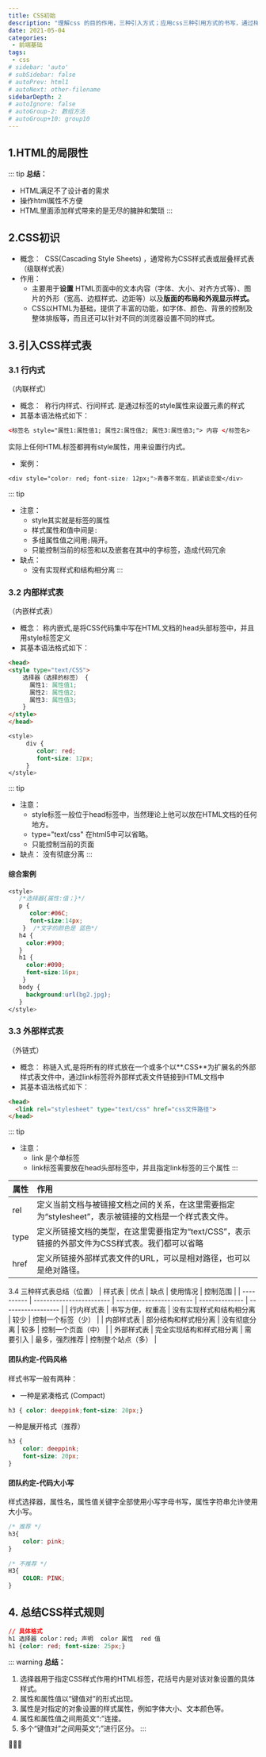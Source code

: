 ```yaml
---
title: CSS初始
description: "理解css 的目的作用，三种引入方式；应用css三种引用方式的书写，通过样式规则给标签添加简单的样式"
date: 2021-05-04
categories:
 - 前端基础
tags:
 - css
# sidebar: 'auto'
# subSidebar: false
# autoPrev: html1
# autoNext: other-filename
sidebarDepth: 2
# autoIgnore: false
# autoGroup-2: 数组方法
# autoGroup+10: group10
---
```


## 1.HTML的局限性
::: tip
**总结：**
- HTML满足不了设计者的需求
- 操作html属性不方便
- HTML里面添加样式带来的是无尽的臃肿和繁琐
:::

## 2.CSS初识
- 概念：
  ​	CSS(Cascading Style Sheets)  ，通常称为CSS样式表或层叠样式表（级联样式表）
- 作用：
  - 主要用于**设置** HTML页面中的文本内容（字体、大小、对齐方式等）、图片的外形（宽高、边框样式、边距等）以及**版面的布局和外观显示样式。**
  - CSS以HTML为基础，提供了丰富的功能，如字体、颜色、背景的控制及整体排版等，而且还可以针对不同的浏览器设置不同的样式。

## 3.引入CSS样式表
### 3.1 行内式
（内联样式）
- 概念：
  ​	称行内样式、行间样式.
  ​	是通过标签的style属性来设置元素的样式
- 其基本语法格式如下：
```html
<标签名 style="属性1:属性值1; 属性2:属性值2; 属性3:属性值3;"> 内容 </标签名>
```
实际上任何HTML标签都拥有style属性，用来设置行内式。

- 案例：

```css
<div style="color: red; font-size: 12px;">青春不常在，抓紧谈恋爱</div>
```
::: tip
- 注意：
  - style其实就是标签的属性
  - 样式属性和值中间是`:`
  - 多组属性值之间用`;`隔开。
  - 只能控制当前的标签和以及嵌套在其中的字标签，造成代码冗余
- 缺点：
  - 没有实现样式和结构相分离
:::

### 3.2 内部样式表
（内嵌样式表）
- 概念：
  ​	称内嵌式,是将CSS代码集中写在HTML文档的head头部标签中，并且用style标签定义
- 其基本语法格式如下：
```html
<head>
<style type="text/CSS">
    选择器（选择的标签） { 
      属性1: 属性值1;
      属性2: 属性值2; 
      属性3: 属性值3;
    }
</style>
</head>
```
```css
<style>
	 div {
	 	color: red;
	 	font-size: 12px;
	 }
</style>
```
::: tip
- 注意：
  - style标签一般位于head标签中，当然理论上他可以放在HTML文档的任何地方。
  - type="text/css"  在html5中可以省略。
  - 只能控制当前的页面
- 缺点：
  没有彻底分离
:::
#### 综合案例

```css
<style>
   /*选择器{属性:值；}*/
   p {
   	  color:#06C; 
   	  font-size:14px;  
   	}  /*文字的颜色是 蓝色*/
   h4 {
   	 color:#900;
   }
   h1 {
   	 color:#090; 
   	 font-size:16px; 
   	}
   body { 
   	 background:url(bg2.jpg);
   }
</style>
```

### 3.3 外部样式表
（外链式）
- 概念：
  ​	称链入式,是将所有的样式放在一个或多个以**.CSS**为扩展名的外部样式表文件中，通过link标签将外部样式表文件链接到HTML文档中
- 其基本语法格式如下：
```html
<head>
  <link rel="stylesheet" type="text/css" href="css文件路径">
</head>
```
::: tip
- 注意：  
  - link 是个单标签
  - link标签需要放在head头部标签中，并且指定link标签的三个属性
:::

| 属性 | 作用                                                         |
| ---- | :----------------------------------------------------------- |
| rel  | 定义当前文档与被链接文档之间的关系，在这里需要指定为“stylesheet”，表示被链接的文档是一个样式表文件。 |
| type | 定义所链接文档的类型，在这里需要指定为“text/CSS”，表示链接的外部文件为CSS样式表。我们都可以省略 |
| href | 定义所链接外部样式表文件的URL，可以是相对路径，也可以是绝对路径。 |

3.4 三种样式表总结（位置）
| 样式表     | 优点                     | 缺点                     | 使用情况       | 控制范围           |
| ---------- | ------------------------ | ------------------------ | -------------- | ------------------ |
| 行内样式表 | 书写方便，权重高         | 没有实现样式和结构相分离 | 较少           | 控制一个标签（少） |
| 内部样式表 | 部分结构和样式相分离     | 没有彻底分离             | 较多           | 控制一个页面（中） |
| 外部样式表 | 完全实现结构和样式相分离 | 需要引入                 | 最多，强烈推荐 | 控制整个站点（多） |

#### 团队约定-代码风格
样式书写一般有两种：
- 一种是紧凑格式 (Compact)
```css
h3 { color: deeppink;font-size: 20px;}
```
一种是展开格式（推荐）
```css
h3 {
	color: deeppink;
    font-size: 20px;    
}
```
#### 团队约定-代码大小写
样式选择器，属性名，属性值关键字全部使用小写字母书写，属性字符串允许使用大小写。
```css
/* 推荐 */
h3{
	color: pink;
}
	
/* 不推荐 */
H3{
	COLOR: PINK;
}
```
## 4. 总结CSS样式规则
```css
// 具体格式
h1 选择器 color：red; 声明  color 属性  red 值
h1 {color: red; font-size: 25px;}
```
::: warning
**总结：**
1. 选择器用于指定CSS样式作用的HTML标签，花括号内是对该对象设置的具体样式。
2. 属性和属性值以“键值对”的形式出现。
3. 属性是对指定的对象设置的样式属性，例如字体大小、文本颜色等。
4. 属性和属性值之间用英文“:”连接。
5. 多个“键值对”之间用英文“;”进行区分。
:::

:peach::peach::peach: